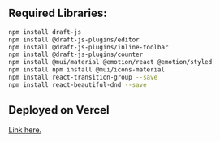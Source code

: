 ## Required Libraries:

```bash
npm install draft-js
npm install @draft-js-plugins/editor
npm install @draft-js-plugins/inline-toolbar
npm install @draft-js-plugins/counter
npm install @mui/material @emotion/react @emotion/styled
npm install npm install @mui/icons-material
npm install react-transition-group --save
npm install react-beautiful-dnd --save

```

## Deployed on Vercel

[Link here.](https://drabbler.vercel.app)
